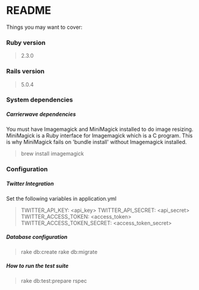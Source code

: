 # README

Things you may want to cover:

### Ruby version

> 2.3.0

### Rails version

> 5.0.4

### System dependencies

##### Carrierwave dependencies

You must have Imagemagick and MiniMagick installed to do image resizing. MiniMagick is a Ruby interface for Imagemagick which is a C program. This is why MiniMagick fails on 'bundle install' without Imagemagick installed.

> brew install imagemagick

### Configuration

##### Twitter Integration

Set the following variables in application.yml

> TWITTER_API_KEY: <api_key> 
> TWITTER_API_SECRET: <api_secret>
> TWITTER_ACCESS_TOKEN: <access_token>
> TWITTER_ACCESS_TOKEN_SECRET: <access_token_secret>

##### Database configuration

> rake db:create
> rake db:migrate

##### How to run the test suite

> rake db:test:prepare
> rspec
